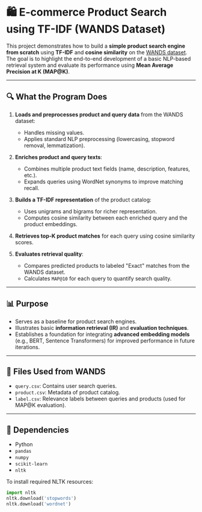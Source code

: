 # 🛍️ E-commerce Product Search using TF-IDF (WANDS Dataset)

This project demonstrates how to build a **simple product search engine from scratch** using **TF-IDF** and **cosine similarity** on the [WANDS dataset](https://paperswithcode.com/dataset/wands). The goal is to highlight the end-to-end development of a basic NLP-based retrieval system and evaluate its performance using **Mean Average Precision at K (MAP@K)**.

---

## 🔍 What the Program Does

1. **Loads and preprocesses product and query data** from the WANDS dataset:
   - Handles missing values.
   - Applies standard NLP preprocessing (lowercasing, stopword removal, lemmatization).

2. **Enriches product and query texts**:
   - Combines multiple product text fields (name, description, features, etc.).
   - Expands queries using WordNet synonyms to improve matching recall.

3. **Builds a TF-IDF representation** of the product catalog:
   - Uses unigrams and bigrams for richer representation.
   - Computes cosine similarity between each enriched query and the product embeddings.

4. **Retrieves top-K product matches** for each query using cosine similarity scores.

5. **Evaluates retrieval quality**:
   - Compares predicted products to labeled "Exact" matches from the WANDS dataset.
   - Calculates `MAP@10` for each query to quantify search quality.

---

## 📊 Purpose

- Serves as a baseline for product search engines.
- Illustrates basic **information retrieval (IR)** and **evaluation techniques**.
- Establishes a foundation for integrating **advanced embedding models** (e.g., BERT, Sentence Transformers) for improved performance in future iterations.

---

## 📁 Files Used from WANDS

- `query.csv`: Contains user search queries.
- `product.csv`: Metadata of product catalog.
- `label.csv`: Relevance labels between queries and products (used for MAP@K evaluation).

---

## 🔧 Dependencies

- Python
- `pandas`
- `numpy`
- `scikit-learn`
- `nltk`

To install required NLTK resources:
```python
import nltk
nltk.download('stopwords')
nltk.download('wordnet')